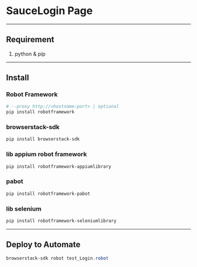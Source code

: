 # SauceLogin Page

---

## Requirement
1. python & pip

---

## Install

### Robot Framework
````powershell
# --proxy http://<hostname:port> | optional
pip install robotframework
````

### browserstack-sdk
````powershell
pip install browserstack-sdk
````

### lib appium robot framework
````powershell
pip install robotframework-appiumlibrary
````

### pabot
````powershell
pip install robotframework-pabot
````

### lib selenium
````powershell
pip install robotframework-seleniumlibrary
````

---

## Deploy to Automate
````powershell
browserstack-sdk robot test_Login.robot
````
